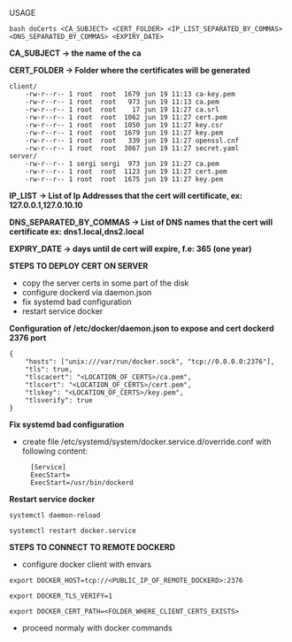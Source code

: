 USAGE

	bash doCerts <CA_SUBJECT> <CERT_FOLDER> <IP_LIST_SEPARATED_BY_COMMAS> <DNS_SEPARATED_BY_COMMAS> <EXPIRY_DATE>

**CA_SUBJECT -> the name of the ca**

**CERT_FOLDER -> Folder where the certificates will be generated**
		
	client/
		-rw-r--r-- 1 root  root  1679 jun 19 11:13 ca-key.pem
        -rw-r--r-- 1 root  root   973 jun 19 11:13 ca.pem
        -rw-r--r-- 1 root  root    17 jun 19 11:27 ca.srl
        -rw-r--r-- 1 root  root  1062 jun 19 11:27 cert.pem
        -rw-r--r-- 1 root  root  1050 jun 19 11:27 key.csr
        -rw-r--r-- 1 root  root  1679 jun 19 11:27 key.pem
        -rw-r--r-- 1 root  root   339 jun 19 11:27 openssl.cnf
        -rw-r--r-- 1 root  root  3867 jun 19 11:27 secret.yaml
	server/
		-rw-r--r-- 1 sergi sergi  973 jun 19 11:27 ca.pem
    	-rw-r--r-- 1 root  root  1123 jun 19 11:27 cert.pem
    	-rw-r--r-- 1 root  root  1675 jun 19 11:27 key.pem
    	
**IP_LIST -> List of Ip Addresses that the cert will certificate, ex: 127.0.0.1,127.0.10.10**

**DNS_SEPARATED_BY_COMMAS -> List of DNS names that the cert will certificate ex: dns1.local,dns2.local**

**EXPIRY_DATE -> days until de cert will expire, f.e: 365 (one year)**



**STEPS TO DEPLOY CERT ON SERVER**

- copy the server certs in some part of the disk
- configure dockerd via daemon.json
- fix systemd bad configuration
- restart service docker

**Configuration of /etc/docker/daemon.json to expose and cert dockerd 2376 port**
	
					
	{
		"hosts": ["unix:///var/run/docker.sock", "tcp://0.0.0.0:2376"],
		"tls": true,
		"tlscacert": "<LOCATION_OF_CERTS>/ca.pem",
		"tlscert": "<LOCATION_OF_CERTS>/cert.pem",
		"tlskey": "<LOCATION_OF_CERTS>/key.pem",
		"tlsverify": true
	}
	
	
**Fix systemd bad configuration**

- create file /etc/systemd/system/docker.service.d/override.conf with following content:

		[Service]
		ExecStart=
		ExecStart=/usr/bin/dockerd

**Restart service docker**

`systemctl daemon-reload`

`systemctl restart docker.service`

**STEPS TO CONNECT TO REMOTE DOCKERD**

- configure docker client with envars

`export DOCKER_HOST=tcp://<PUBLIC_IP_OF_REMOTE_DOCKERD>:2376`

`export DOCKER_TLS_VERIFY=1`

`export DOCKER_CERT_PATH=<FOLDER_WHERE_CLIENT_CERTS_EXISTS>`

- proceed normaly with docker commands







